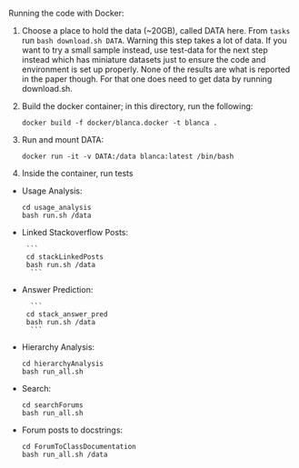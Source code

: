 Running the code with Docker:

1) Choose a place to hold the data (~20GB), called DATA here.  From `tasks` run `bash download.sh DATA`.  Warning this step takes a lot of data.  If you want to try a small sample instead, use test-data for the next step instead which has miniature datasets just to ensure the code and environment is set up properly.  None of the results are what is reported in the paper though.  For that one does need to get data by running download.sh.

2) Build the docker container;  in this directory, run the following:

       docker build -f docker/blanca.docker -t blanca . 

3) Run and mount DATA:

       docker run -it -v DATA:/data blanca:latest /bin/bash

4) Inside the container, run tests

 - Usage Analysis:

     ```
    cd usage_analysis
    bash run.sh /data
    ```
    
 - Linked Stackoverflow Posts:
        
        ```
        cd stackLinkedPosts
        bash run.sh /data
         ```

 - Answer Prediction:
 
         ```
        cd stack_answer_pred
        bash run.sh /data
         ```
 - Hierarchy Analysis:

     ```
    cd hierarchyAnalysis
    bash run_all.sh 
    ```

 - Search:
 
    ```
    cd searchForums
    bash run_all.sh 
    ```
    
 - Forum posts to docstrings:
     ```
    cd ForumToClassDocumentation
     bash run_all.sh /data
    ```
 
